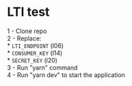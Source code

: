 # LTI test

1 - Clone repo  
2 - Replace:  
    * `LTI_ENDPOINT` (l06)  
    * `CONSUMER_KEY` (l14)  
    * `SECRET_KEY` (l20)  
3 - Run "yarn" command  
4 - Run "yarn dev" to start the application  